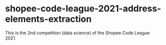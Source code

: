 # shopee-code-league-2021-address-elements-extraction
 This is the 2nd competition (data science) of the Shopee Code League 2021. 
